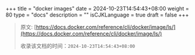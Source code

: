 +++
title = "docker images"
date = 2024-10-23T14:54:43+08:00
weight = 80
type = "docs"
description = ""
isCJKLanguage = true
draft = false
+++

> 原文: [https://docs.docker.com/reference/cli/docker/image/ls/](https://docs.docker.com/reference/cli/docker/image/ls/)
>
> 收录该文档的时间：`2024-10-23T14:54:43+08:00`
